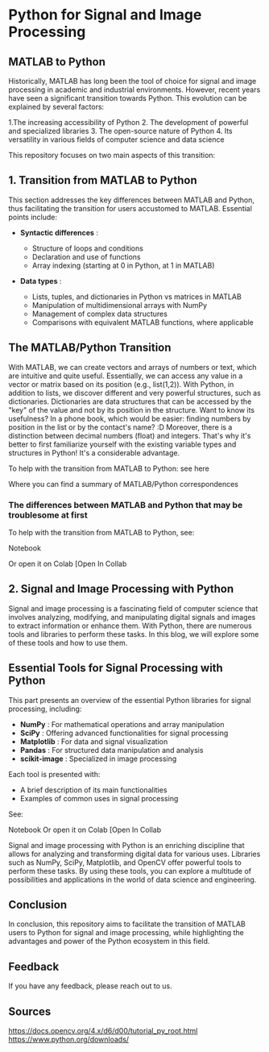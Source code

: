 # Python for Signal and Image Processing

## MATLAB to Python

Historically, MATLAB has long been the tool of choice for signal and image processing in academic and industrial environments. However, recent years have seen a significant transition towards Python. This evolution can be explained by several factors:

1.The increasing accessibility of Python
2. The development of powerful and specialized libraries
3. The open-source nature of Python
4. Its versatility in various fields of computer science and data science

This repository focuses on two main aspects of this transition:

## 1. Transition from MATLAB to Python

This section addresses the key differences between MATLAB and Python, thus facilitating the transition for users accustomed to MATLAB. Essential points include:

- **Syntactic differences** :
  - Structure of loops and conditions
  - Declaration and use of functions
  - Array indexing (starting at 0 in Python, at 1 in MATLAB)

- **Data types** :

  - Lists, tuples, and dictionaries in Python vs matrices in MATLAB
  - Manipulation of multidimensional arrays with NumPy
  - Management of complex data structures
  - Comparisons with equivalent MATLAB functions, where applicable

## The MATLAB/Python Transition

With MATLAB, we can create vectors and arrays of numbers or text, which are intuitive and quite useful. Essentially, we can access any value in a vector or matrix based on its position (e.g., list(1,2)). With Python, in addition to lists, we discover different and very powerful structures, such as dictionaries. Dictionaries are data structures that can be accessed by the "key" of the value and not by its position in the structure. Want to know its usefulness? In a phone book, which would be easier: finding numbers by position in the list or by the contact's name? :D Moreover, there is a distinction between decimal numbers (float) and integers. That's why it's better to first familiarize yourself with the existing variable types and structures in Python! It's a considerable advantage.

To help with the transition from MATLAB to Python: see here

Where you can find a summary of MATLAB/Python correspondences

### The differences between MATLAB and Python that may be troublesome at first

To help with the transition from MATLAB to Python, see:

Notebook

Or open it on Colab
[Open In Collab

## 2. Signal and Image Processing with Python

Signal and image processing is a fascinating field of computer science that involves analyzing, modifying, and manipulating digital signals and images to extract information or enhance them. With Python, there are numerous tools and libraries to perform these tasks. In this blog, we will explore some of these tools and how to use them.

## Essential Tools for Signal Processing with Python

This part presents an overview of the essential Python libraries for signal processing, including:
- **NumPy** : For mathematical operations and array manipulation
- **SciPy** : Offering advanced functionalities for signal processing
- **Matplotlib** : For data and signal visualization
- **Pandas** : For structured data manipulation and analysis
- **scikit-image** : Specialized in image processing

Each tool is presented with:

- A brief description of its main functionalities
- Examples of common uses in signal processing

See:

Notebook
Or open it on Colab
[Open In Collab

Signal and image processing with Python is an enriching discipline that allows for analyzing and transforming digital data for various uses. Libraries such as NumPy, SciPy, Matplotlib, and OpenCV offer powerful tools to perform these tasks. By using these tools, you can explore a multitude of possibilities and applications in the world of data science and engineering.
## Conclusion
In conclusion, this repository aims to facilitate the transition of MATLAB users to Python for signal and image processing, while highlighting the advantages and power of the Python ecosystem in this field.
## Feedback
If you have any feedback, please reach out to us.
## Sources
https://docs.opencv.org/4.x/d6/d00/tutorial_py_root.html
https://www.python.org/downloads/
